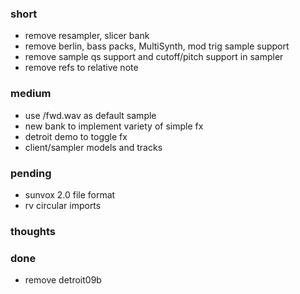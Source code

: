 ### short

- remove resampler, slicer bank
- remove berlin, bass packs, MultiSynth, mod trig sample support
- remove sample qs support and cutoff/pitch support in sampler
- remove refs to relative note

### medium

- use /fwd.wav as default sample
- new bank to implement variety of simple fx
- detroit demo to toggle fx
- client/sampler models and tracks

### pending

- sunvox 2.0 file format
- rv circular imports

### thoughts

### done

- remove detroit09b


